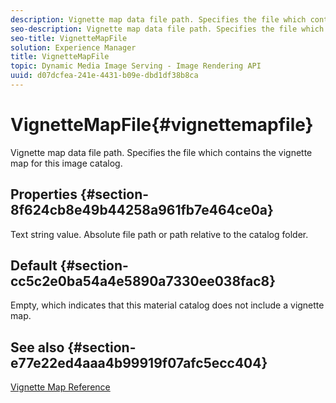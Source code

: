```yaml
---
description: Vignette map data file path. Specifies the file which contains the vignette map for this image catalog.
seo-description: Vignette map data file path. Specifies the file which contains the vignette map for this image catalog.
seo-title: VignetteMapFile
solution: Experience Manager
title: VignetteMapFile
topic: Dynamic Media Image Serving - Image Rendering API
uuid: d07dcfea-241e-4431-b09e-dbd1df38b8ca
---
```


# VignetteMapFile{#vignettemapfile}

Vignette map data file path. Specifies the file which contains the vignette map for this image catalog.

## Properties {#section-8f624cb8e49b44258a961fb7e464ce0a}

Text string value. Absolute file path or path relative to the catalog folder.

## Default {#section-cc5c2e0ba54a4e5890a7330ee038fac8}

Empty, which indicates that this material catalog does not include a vignette map.

## See also {#section-e77e22ed4aaa4b99919f07afc5ecc404}

[Vignette Map Reference](../../../../../ir-api/material-cat/image-rendering-api-ref/c-ir-material-catalog/c-ir-vignette-map-reference/c-ir-vignette-map-reference.md#concept-f9486269f2b04d4cb6750f3af7bf0eb7) 
